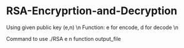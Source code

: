 # RSA-Encryprtion-and-Decryption

Using given public key (e,n) \n
Function: e for encode, d for decode \n

Command to use ./RSA e n function output_file
